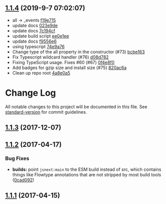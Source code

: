 <a name="1.1.4"></a>
## [1.1.4](https://github.com/developit/mitt/compare/v1.1.3...1.1.4) (2019-9-7 07:02:07)

- all -> _events  [f19e715](https://github.com/developit/mitt/commit/f19e715)
- update docs  [023e9de](https://github.com/developit/mitt/commit/023e9de)
- update docs  [7c194cf](https://github.com/developit/mitt/commit/7c194cf)
- update build script  [ee0e1ee](https://github.com/developit/mitt/commit/ee0e1ee)
- update docs  [f9556e6](https://github.com/developit/mitt/commit/f9556e6)
- using typescript  [74e9a76](https://github.com/developit/mitt/commit/74e9a76)
- Change type of the all property in the constructor (#73)  [bcbe163](https://github.com/developit/mitt/commit/bcbe163)
- Fix Typescript wildcard handler (#76)  [d08d782](https://github.com/developit/mitt/commit/d08d782)
- Fixing TypeScript usage. Fixes #60 (#67)  [0f4e8f0](https://github.com/developit/mitt/commit/0f4e8f0)
- Add badges for gzip size and install size (#75)  [820ac6a](https://github.com/developit/mitt/commit/820ac6a)
- Clean up repo root  [4a8e0a5](https://github.com/developit/mitt/commit/4a8e0a5)


# Change Log

All notable changes to this project will be documented in this file. See [standard-version](https://github.com/conventional-changelog/standard-version) for commit guidelines.

<a name="1.1.3"></a>
## [1.1.3](https://github.com/developit/mitt/compare/v1.1.2...v1.1.3) (2017-12-07)



<a name="1.1.2"></a>
## [1.1.2](https://github.com/developit/mitt/compare/v1.1.1...v1.1.2) (2017-04-17)


### Bug Fixes

* **builds:** point `jsnext:main` to the ESM build instead of src, which contains things like Flowtype annotations that are not stripped by most build tools ([0cad092](https://github.com/developit/mitt/commit/0cad092))



<a name="1.1.1"></a>
## [1.1.1](https://github.com/developit/mitt/compare/1.1.0...1.1.1) (2017-04-15)
